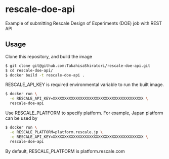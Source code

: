# rescale-doe-api
Example of submitting Rescale Design of Experiments (DOE) job with REST API

## Usage
Clone this repository, and build the image
```bash
$ git clone git@github.com:TakahisaShiratori/rescale-doe-api.git
$ cd rescale-doe-api/
$ docker build -t rescale-doe-api .
```

RESCALE_API_KEY is required environmental variable to run the built image.
```bash
$ docker run \
  -e RESCALE_API_KEY=XXXXXXXXXXXXXXXXXXXXXXXXXXXXXXXXXXXXXXXX \
  rescale-doe-api
```

Use RESCALE_PLATFORM to specify platform. For example, Japan platform can be used by
```bash
$ docker run \
  -e RESCALE_PLATFORM=platform.rescale.jp \
  -e RESCALE_API_KEY=XXXXXXXXXXXXXXXXXXXXXXXXXXXXXXXXXXXXXXXX \
  rescale-doe-api
```

By default, RESCALE_PLATFORM is platform.rescale.com
